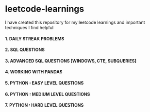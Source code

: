 # leetcode-learnings
I have created this repository for my leetcode learnings and important techniques I find helpful


#### 1. DAILY STREAK PROBLEMS 
#### 2. SQL QUESTIONS
#### 3. ADVANCED SQL QUESTIONS [WINDOWS, CTE, SUBQUERIES]
#### 4. WORKING WITH PANDAS
#### 5. PYTHON : EASY LEVEL QUESTIONS
#### 6. PYTHON : MEDIUM LEVEL QUESTIONS
#### 7. PYTHON : HARD LEVEL QUESTIONS
